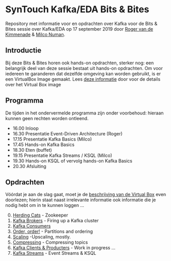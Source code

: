 # SynTouch Kafka/EDA Bits & Bites

 Repository met informatie voor en opdrachten over Kafka voor de Bits & Bites sessie over Kafka/EDA op 17 september 2019 door [Roger van de Kimmenade](https://www.linkedin.com/in/rogervandekimmenade/) & [Milco Numan](https://www.linkedin.com/in/milconuman).

 ## Introductie
Bij deze Bits & Bites horen ook hands-on opdrachten, sterker nog: een belangrijk deel van deze sessie bestaat uit hands-on opdrachten. Om voor iedereen te garanderen dat dezelfde omgeving kan worden gebruikt, is er een VirtualBox Image gemaakt.
Lees [deze informatie](virtualbox/VirtualBox.md) door voor de details over het Virtual Box image

## Programma
De tijden in het ondervermelde programma zijn onder voorbehoud: hieraan kunnen geen rechten worden ontleend.

* 16.00 Inloop
* 16.30 Presentatie Event-Driven Architecture (Roger)
* 17.15 Presentatie Kafka Basics (Milco)
* 17.45 Hands-on Kafka Basics
* 18.30 Eten (buffet)
* 19.15 Presentatie Kafka Streams / KSQL (Milco)
* 19.30 Hands-on KSQL of vervolg hands-on Kafka Basics
* 20.30 Afsluiting

## Opdrachten
Vóórdat je aan de slag gaat, moet je de [beschrijving van de Virtual Box](virtualbox/VirtualBox.md) even doorlezen; hierin staat naast irrelevante informatie ook informatie die je nodig hebt om in te kunnen loggen ...

0. [Herding Cats](opdrachten/00-Herding-Cats.md) - Zookeeper
1. [Kafka Brokers](opdrachten/01-Kafka-Brokers.md) - Firing up a Kafka cluster
2. [Kafka Consumers](opdrachten/02-Kafka-Consumers-revisited.md)
3. [Order, order!](opdrachten/03-Order,order.md) - Partitions and ordering
4. [Scaling](opdrachten/04-Rebalancing.md) -Upscaling, mostly.
5. [Compressing](opdrachten/05-No-space-left-on-device.md) - Compressing topics
6. [Kafka Clients & Producters](opdrachten/06-Programming-Kafka.md) - Work in progress ...
7. [Kafka Streams](opdrachten/07-Streaming-data.md) - Event Streams &  KSQL

